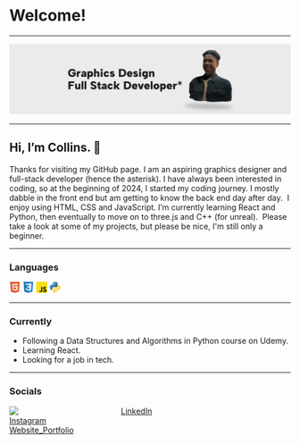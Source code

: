 # Welcome!

---

![banner.png](./assests/banner.png)

---

## Hi, I’m Collins. 🫡

Thanks for visiting my GitHub page. I am an aspiring graphics designer and full-stack developer (hence the asterisk). I have always been interested in coding, so at the beginning of 2024, I started my coding journey. I mostly dabble in the front end but am getting to know the back end day after day.  I enjoy using HTML, CSS and JavaScript. I’m currently learning React and Python, then eventually to move on to three.js and C++ (for unreal).  Please take a look at some of my projects, but please be nice, I'm still only a beginner.

---

### Languages

<code><img src="./assests/html.png" alt="html" width="20"></code>
<code><img src="./assests/css.png" alt="html" width="20"></code>
<code><img src="./assests/js.png" alt="html" width="20"></code>
<code><img src="./assests/python.png" alt="html" width="20"></code>

---

### Currently

- Following a Data Structures and Algorithms in Python course on Udemy.
- Learning React.
- Looking for a job in tech.

---

### Socials 

<img align="left" src="./assests/ME-pf.gif" width="200">

[LinkedIn](https://www.linkedin.com/in/collinscomondi/) <br>
[Instagram](https://www.instagram.com/someprofoundname/) <br>
[Website_Portfolio](https://www.someprofoundname.com)